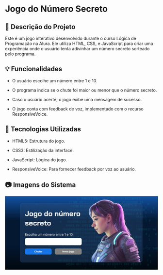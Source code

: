 # Jogo do Número Secreto

## 📖 Descrição do Projeto
Este é um jogo interativo desenvolvido durante o curso Lógica de Programação na Alura. Ele utiliza HTML, CSS, e JavaScript para criar uma experiência onde o usuário tenta adivinhar um número secreto sorteado pelo programa.


## 💡 Funcionalidades

- O usuário escolhe um número entre 1 e 10.

- O programa indica se o chute foi maior ou menor que o número secreto.

- Caso o usuário acerte, o jogo exibe uma mensagem de sucesso.

- O jogo conta com feedback de voz, implementado com o recurso ResponsiveVoice.



## 🚀 Tecnologias Utilizadas

- HTML5: Estrutura do jogo.

- CSS3: Estilização da interface.

- JavaScript: Lógica do jogo.

- ResponsiveVoice: Para fornecer feedback por voz ao usuário.


## 📷 Imagens do Sistema

![Tela do Jogo](https://github.com/JuRSouza/jogoDoNumeroSecreto/blob/main/Imagem_JogoDoNumeroSecreto.jpg)
